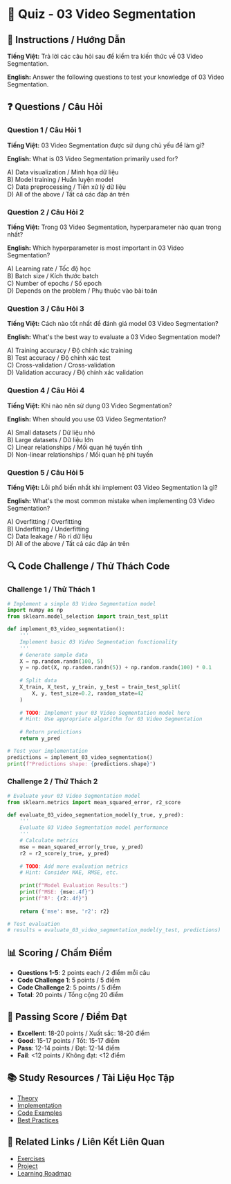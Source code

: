# 🧠 Quiz - 03 Video Segmentation

## 📝 Instructions / Hướng Dẫn

**Tiếng Việt:** Trả lời các câu hỏi sau để kiểm tra kiến thức về 03 Video Segmentation.

**English:** Answer the following questions to test your knowledge of 03 Video Segmentation.

## ❓ Questions / Câu Hỏi

### Question 1 / Câu Hỏi 1
**Tiếng Việt:** 03 Video Segmentation được sử dụng chủ yếu để làm gì?

**English:** What is 03 Video Segmentation primarily used for?

A) Data visualization / Minh họa dữ liệu  
B) Model training / Huấn luyện model  
C) Data preprocessing / Tiền xử lý dữ liệu  
D) All of the above / Tất cả các đáp án trên

### Question 2 / Câu Hỏi 2
**Tiếng Việt:** Trong 03 Video Segmentation, hyperparameter nào quan trọng nhất?

**English:** Which hyperparameter is most important in 03 Video Segmentation?

A) Learning rate / Tốc độ học  
B) Batch size / Kích thước batch  
C) Number of epochs / Số epoch  
D) Depends on the problem / Phụ thuộc vào bài toán

### Question 3 / Câu Hỏi 3
**Tiếng Việt:** Cách nào tốt nhất để đánh giá model 03 Video Segmentation?

**English:** What's the best way to evaluate a 03 Video Segmentation model?

A) Training accuracy / Độ chính xác training  
B) Test accuracy / Độ chính xác test  
C) Cross-validation / Cross-validation  
D) Validation accuracy / Độ chính xác validation

### Question 4 / Câu Hỏi 4
**Tiếng Việt:** Khi nào nên sử dụng 03 Video Segmentation?

**English:** When should you use 03 Video Segmentation?

A) Small datasets / Dữ liệu nhỏ  
B) Large datasets / Dữ liệu lớn  
C) Linear relationships / Mối quan hệ tuyến tính  
D) Non-linear relationships / Mối quan hệ phi tuyến

### Question 5 / Câu Hỏi 5
**Tiếng Việt:** Lỗi phổ biến nhất khi implement 03 Video Segmentation là gì?

**English:** What's the most common mistake when implementing 03 Video Segmentation?

A) Overfitting / Overfitting  
B) Underfitting / Underfitting  
C) Data leakage / Rò rỉ dữ liệu  
D) All of the above / Tất cả các đáp án trên

## 🔍 Code Challenge / Thử Thách Code

### Challenge 1 / Thử Thách 1
```python
# Implement a simple 03 Video Segmentation model
import numpy as np
from sklearn.model_selection import train_test_split

def implement_03_video_segmentation():
    '''
    Implement basic 03 Video Segmentation functionality
    '''
    # Generate sample data
    X = np.random.randn(100, 5)
    y = np.dot(X, np.random.randn(5)) + np.random.randn(100) * 0.1
    
    # Split data
    X_train, X_test, y_train, y_test = train_test_split(
        X, y, test_size=0.2, random_state=42
    )
    
    # TODO: Implement your 03 Video Segmentation model here
    # Hint: Use appropriate algorithm for 03 Video Segmentation
    
    # Return predictions
    return y_pred

# Test your implementation
predictions = implement_03_video_segmentation()
print(f"Predictions shape: {predictions.shape}")
```

### Challenge 2 / Thử Thách 2
```python
# Evaluate your 03 Video Segmentation model
from sklearn.metrics import mean_squared_error, r2_score

def evaluate_03_video_segmentation_model(y_true, y_pred):
    '''
    Evaluate 03 Video Segmentation model performance
    '''
    # Calculate metrics
    mse = mean_squared_error(y_true, y_pred)
    r2 = r2_score(y_true, y_pred)
    
    # TODO: Add more evaluation metrics
    # Hint: Consider MAE, RMSE, etc.
    
    print(f"Model Evaluation Results:")
    print(f"MSE: {mse:.4f}")
    print(f"R²: {r2:.4f}")
    
    return {'mse': mse, 'r2': r2}

# Test evaluation
# results = evaluate_03_video_segmentation_model(y_test, predictions)
```

## 📊 Scoring / Chấm Điểm

- **Questions 1-5**: 2 points each / 2 điểm mỗi câu
- **Code Challenge 1**: 5 points / 5 điểm
- **Code Challenge 2**: 5 points / 5 điểm
- **Total**: 20 points / Tổng cộng 20 điểm

## 🎯 Passing Score / Điểm Đạt

- **Excellent**: 18-20 points / Xuất sắc: 18-20 điểm
- **Good**: 15-17 points / Tốt: 15-17 điểm  
- **Pass**: 12-14 points / Đạt: 12-14 điểm
- **Fail**: <12 points / Không đạt: <12 điểm

## 📚 Study Resources / Tài Liệu Học Tập

- [Theory](./THEORY_03_video_segmentation.md)
- [Implementation](./IMPLEMENTATION_03_video_segmentation.md)
- [Code Examples](./CODE_EXAMPLES_03_video_segmentation.md)
- [Best Practices](./BEST_PRACTICES_03_video_segmentation.md)

## 🔗 Related Links / Liên Kết Liên Quan

- [Exercises](./EXERCISES_03_video_segmentation.md)
- [Project](./PROJECT_03_video_segmentation.md)
- [Learning Roadmap](./LEARNING_ROADMAP_03_video_segmentation.md)
